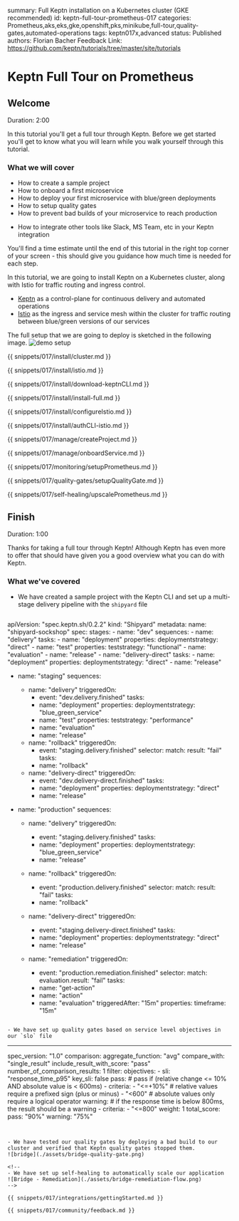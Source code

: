 summary: Full Keptn installation on a Kubernetes cluster (GKE recommended)
id: keptn-full-tour-prometheus-017
categories: Prometheus,aks,eks,gke,openshift,pks,minikube,full-tour,quality-gates,automated-operations
tags: keptn017x,advanced
status: Published 
authors: Florian Bacher
Feedback Link: https://github.com/keptn/tutorials/tree/master/site/tutorials


# Keptn Full Tour on Prometheus

## Welcome
Duration: 2:00 

In this tutorial you'll get a full tour through Keptn. Before we get started you'll get to know what you will learn while you walk yourself through this tutorial.

### What we will cover
- How to create a sample project
- How to onboard a first microservice
- How to deploy your first microservice with blue/green deployments
- How to setup quality gates 
- How to prevent bad builds of your microservice to reach production
<!--  How to automatically scale your microservice with Keptn -->
- How to integrate other tools like Slack, MS Team, etc in your Keptn integration

You'll find a time estimate until the end of this tutorial in the right top corner of your screen - this should give you guidance how much time is needed for each step.


In this tutorial, we are going to install Keptn on a Kubernetes cluster, along with Istio for traffic routing and ingress control.

- [Keptn](https://keptn.sh) as a control-plane for continuous delivery and automated operations
- [Istio](https://istio.io) as the ingress and service mesh within the cluster for traffic routing between blue/green versions of our services

The full setup that we are going to deploy is sketched in the following image.
![demo setup](./assets/full-tour-prometheus.png)

{{ snippets/017/install/cluster.md }}

{{ snippets/017/install/istio.md }}

{{ snippets/017/install/download-keptnCLI.md }}

{{ snippets/017/install/install-full.md }}

{{ snippets/017/install/configureIstio.md }}

{{ snippets/017/install/authCLI-istio.md }}

{{ snippets/017/manage/createProject.md }}

{{ snippets/017/manage/onboardService.md }}

{{ snippets/017/monitoring/setupPrometheus.md }}

{{ snippets/017/quality-gates/setupQualityGate.md }}

{{ snippets/017/self-healing/upscalePrometheus.md }}


## Finish
Duration: 1:00

Thanks for taking a full tour through Keptn!
Although Keptn has even more to offer that should have given you a good overview what you can do with Keptn.

### What we've covered

- We have created a sample project with the Keptn CLI and set up a multi-stage delivery pipeline with the `shipyard` file

  ```
apiVersion: "spec.keptn.sh/0.2.2"
kind: "Shipyard"
metadata:
  name: "shipyard-sockshop"
spec:
  stages:
    - name: "dev"
      sequences:
        - name: "delivery"
          tasks:
            - name: "deployment"
              properties:
                deploymentstrategy: "direct"
            - name: "test"
              properties:
                teststrategy: "functional"
            - name: "evaluation"
            - name: "release"
        - name: "delivery-direct"
          tasks:
            - name: "deployment"
              properties:
                deploymentstrategy: "direct"
            - name: "release"

  - name: "staging"
    sequences:
      - name: "delivery"
        triggeredOn:
          - event: "dev.delivery.finished"
        tasks:
          - name: "deployment"
            properties:
              deploymentstrategy: "blue_green_service"
          - name: "test"
            properties:
              teststrategy: "performance"
          - name: "evaluation"
          - name: "release"
      - name: "rollback"
        triggeredOn:
          - event: "staging.delivery.finished"
            selector:
              match:
                result: "fail"
        tasks:
          - name: "rollback"
      - name: "delivery-direct"
        triggeredOn:
          - event: "dev.delivery-direct.finished"
        tasks:
          - name: "deployment"
            properties:
              deploymentstrategy: "direct"
          - name: "release"

  - name: "production"
    sequences:
      - name: "delivery"
        triggeredOn:
          - event: "staging.delivery.finished"
        tasks:
          - name: "deployment"
            properties:
              deploymentstrategy: "blue_green_service"
          - name: "release"
      - name: "rollback"
        triggeredOn:
          - event: "production.delivery.finished"
            selector:
              match:
                result: "fail"
        tasks:
          - name: "rollback"
      - name: "delivery-direct"
        triggeredOn:
          - event: "staging.delivery-direct.finished"
        tasks:
          - name: "deployment"
            properties:
              deploymentstrategy: "direct"
          - name: "release"

      - name: "remediation"
        triggeredOn:
          - event: "production.remediation.finished"
            selector:
              match:
                evaluation.result: "fail"
        tasks:
          - name: "get-action"
          - name: "action"
          - name: "evaluation"
            triggeredAfter: "15m"
            properties:
              timeframe: "15m"

  ```

- We have set up quality gates based on service level objectives in our `slo` file
  ```
  ---
  spec_version: "1.0"
  comparison:
    aggregate_function: "avg"
    compare_with: "single_result"
    include_result_with_score: "pass"
    number_of_comparison_results: 1
  filter:
  objectives:
    - sli: "response_time_p95"
      key_sli: false
      pass:             # pass if (relative change <= 10% AND absolute value is < 600ms)
        - criteria:
            - "<=+10%"  # relative values require a prefixed sign (plus or minus)
            - "<600"    # absolute values only require a logical operator
      warning:          # if the response time is below 800ms, the result should be a warning
        - criteria:
            - "<=800"
      weight: 1
  total_score:
    pass: "90%"
    warning: "75%"
  ```


- We have tested our quality gates by deploying a bad build to our cluster and verified that Keptn quality gates stopped them.
  ![bridge](./assets/bridge-quality-gate.png)

<!--
- We have set up self-healing to automatically scale our application 
  ![Bridge - Remediation](./assets/bridge-remediation-flow.png)
-->

{{ snippets/017/integrations/gettingStarted.md }}

{{ snippets/017/community/feedback.md }}
